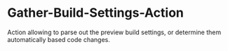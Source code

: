 # Gather-Build-Settings-Action
 Action allowing to parse out the preview build settings, or determine them automatically based code changes.
